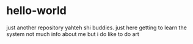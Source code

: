 # hello-world
just another repository
yahteh shi buddies. 
just here getting to learn the system
not much info about me but i do like to do art 
